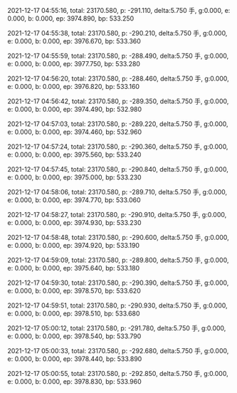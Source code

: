 2021-12-17 04:55:16, total: 23170.580, p: -291.110, delta:5.750 手, g:0.000, e: 0.000, b: 0.000, ep: 3974.890, bp: 533.250

2021-12-17 04:55:38, total: 23170.580, p: -290.210, delta:5.750 手, g:0.000, e: 0.000, b: 0.000, ep: 3976.670, bp: 533.360

2021-12-17 04:55:59, total: 23170.580, p: -288.490, delta:5.750 手, g:0.000, e: 0.000, b: 0.000, ep: 3977.750, bp: 533.280

2021-12-17 04:56:20, total: 23170.580, p: -288.460, delta:5.750 手, g:0.000, e: 0.000, b: 0.000, ep: 3976.820, bp: 533.160

2021-12-17 04:56:42, total: 23170.580, p: -289.350, delta:5.750 手, g:0.000, e: 0.000, b: 0.000, ep: 3974.490, bp: 532.980

2021-12-17 04:57:03, total: 23170.580, p: -289.220, delta:5.750 手, g:0.000, e: 0.000, b: 0.000, ep: 3974.460, bp: 532.960

2021-12-17 04:57:24, total: 23170.580, p: -290.360, delta:5.750 手, g:0.000, e: 0.000, b: 0.000, ep: 3975.560, bp: 533.240

2021-12-17 04:57:45, total: 23170.580, p: -290.840, delta:5.750 手, g:0.000, e: 0.000, b: 0.000, ep: 3975.000, bp: 533.230

2021-12-17 04:58:06, total: 23170.580, p: -289.710, delta:5.750 手, g:0.000, e: 0.000, b: 0.000, ep: 3974.770, bp: 533.060

2021-12-17 04:58:27, total: 23170.580, p: -290.910, delta:5.750 手, g:0.000, e: 0.000, b: 0.000, ep: 3974.930, bp: 533.230

2021-12-17 04:58:48, total: 23170.580, p: -290.600, delta:5.750 手, g:0.000, e: 0.000, b: 0.000, ep: 3974.920, bp: 533.190

2021-12-17 04:59:09, total: 23170.580, p: -289.800, delta:5.750 手, g:0.000, e: 0.000, b: 0.000, ep: 3975.640, bp: 533.180

2021-12-17 04:59:30, total: 23170.580, p: -290.390, delta:5.750 手, g:0.000, e: 0.000, b: 0.000, ep: 3978.570, bp: 533.620

2021-12-17 04:59:51, total: 23170.580, p: -290.930, delta:5.750 手, g:0.000, e: 0.000, b: 0.000, ep: 3978.510, bp: 533.680

2021-12-17 05:00:12, total: 23170.580, p: -291.780, delta:5.750 手, g:0.000, e: 0.000, b: 0.000, ep: 3978.540, bp: 533.790

2021-12-17 05:00:33, total: 23170.580, p: -292.680, delta:5.750 手, g:0.000, e: 0.000, b: 0.000, ep: 3978.440, bp: 533.890

2021-12-17 05:00:55, total: 23170.580, p: -292.850, delta:5.750 手, g:0.000, e: 0.000, b: 0.000, ep: 3978.830, bp: 533.960